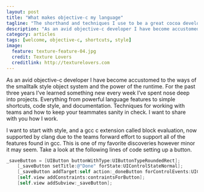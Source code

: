 ```yaml
---
layout: post
title: "What makes objective-c my language"
tagline: "The shorthand and techniques I use to be a great cocoa developer."
description: "As an avid objective-c developer I have become accustomed to the ways of the smalltalk style object system and the power of the runtime. For the past three years I’ve learned something new every week I’ve spent nose deep into projects. Everything from powerful language features to simple shortcuts, code style, and documentation. Techniques for working with teams and how to keep your teammates sanity in check. I want to share with you how I work."
category: articles
tags: [welcome, objective-c, shortcuts, style]
image:
  feature: texture-feature-04.jpg
  credit: Texture Lovers
  creditlink: http://texturelovers.com
---
```


As an avid objective-c developer I have become accustomed to the ways of the smalltalk style object system and the power of the runtime. For the past three years I’ve learned something new every week I’ve spent nose deep into projects. Everything from powerful language features to simple shortcuts, code style, and documentation. Techniques for working with teams and how to keep your teammates sanity in check. I want to share with you how I work.

I want to start with style, and a gcc c extension called block evaluation, now supported by clang due to the teams forward effort to support all of the features found in gcc. This is one of my favorite discoveries however minor it may seem. Take a look at the following lines of code setting up a button.

```objective-c
_saveButton = [UIButton buttonWithType:UIButtonTypeRoundedRect];
    [_saveButton setTitle:@"Done" forState:UIControlStateNormal];
    [_saveButton addTarget:self action:_doneButton forControlEvents:UIControlEventTouchUpInside];
    [self.view addConstraints:contraintsForButton];
    [self.view addSubview:_saveButton];

```